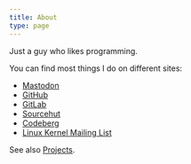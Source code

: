 ```yaml
---
title: About
type: page
---
```


Just a guy who likes programming.

You can find most things I do on different sites:
* [Mastodon](https://fosstodon.org/@z3ntu)
* [GitHub](https://github.com/z3ntu)
* [GitLab](https://gitlab.com/z3ntu)
* [Sourcehut](https://git.sr.ht/~z3ntu)
* [Codeberg](https://codeberg.org/lucaweiss)
* [Linux Kernel Mailing List](https://lore.kernel.org/all/?q=f%3A%22Luca+Weiss%22)

See also [Projects](/projects).
